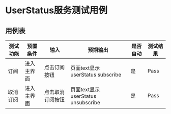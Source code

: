 # UserStatus服务测试用例

## 用例表

| 测试功能                 | 预置条件     | 输入                 | 预期输出                 | 是否自动 | 测试结果 |
| ------------------------ | ------------ | -------------------- | ------------------------ | -------- | -------- |
| 订阅 | 进入主界面 | 点击订阅按钮 | 页面text显示userStatus subscribe | 是 | Pass |
| 取消订阅 | 进入主界面 | 点击取消订阅按钮 | 页面text显示userStatus unsubscribe | 是 | Pass |
